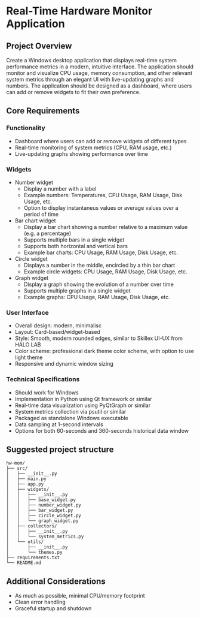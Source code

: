 # Real-Time Hardware Monitor Application

## Project Overview
Create a Windows desktop application that displays real-time system performance metrics in a modern, intuitive interface. The application should monitor and visualize CPU usage, memory consumption, and other relevant system metrics through an elegant UI with live-updating graphs and numbers. The application should be designed as a dashboard, where users can add or remove widgets to fit their own preference.

## Core Requirements

### Functionality
- Dashboard where users can add or remove widgets of different types
- Real-time monitoring of system metrics (CPU, RAM usage, etc.)
- Live-updating graphs showing performance over time

### Widgets
- Number widget
    * Display a number with a label
    * Example numbers: Temperatures, CPU Usage, RAM Usage, Disk Usage, etc.
    * Option to display instantaneus values or average values over a period of time
- Bar chart widget
    * Display a bar chart showing a number relative to a maximum value (e.g. a percentage)
    * Supports multiple bars in a single widget
    * Supports both horizontal and vertical bars
    * Example bar charts: CPU Usage, RAM Usage, Disk Usage, etc.
- Circle widget
    * Displays a number in the middle, encircled by a thin bar chart
    * Example circle widgets: CPU Usage, RAM Usage, Disk Usage, etc.
- Graph widget
    * Display a graph showing the evolution of a number over time
    * Supports multiple graphs in a single widget
    * Example graphs: CPU Usage, RAM Usage, Disk Usage, etc.

### User Interface
- Overall design: modern, minimalisc
- Layout: Card-based/widget-based
- Style: Smooth, modern rounded edges, similar to Skillex UI-UX from HALO LAB
- Color scheme: professional dark theme color scheme, with option to use light theme
- Responsive and dynamic window sizing

### Technical Specifications
- Should work for Windows
- Implementation in Python using Qt framework or similar
- Real-time data visualization using PyQtGraph or similar
- System metrics collection via psutil or similar
- Packaged as standalone Windows executable
- Data sampling at 1-second intervals
- Options for both 60-seconds and 360-seconds historical data window

## Suggested project structure
```
hw-mom/
├── src/
│   ├── __init__.py
│   ├── main.py
│   ├── app.py
│   ├── widgets/
│   │   ├── __init__.py
│   │   ├── base_widget.py
│   │   ├── number_widget.py
│   │   ├── bar_widget.py
│   │   ├── circle_widget.py
│   │   └── graph_widget.py
│   ├── collectors/
│   │   ├── __init__.py
│   │   └── system_metrics.py
│   └── utils/
│       ├── __init__.py
│       └── themes.py
├── requirements.txt
└── README.md
```

## Additional Considerations
- As much as possible, minimal CPU/memory footprint
- Clean error handling
- Graceful startup and shutdown

